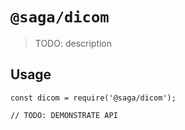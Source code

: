 # `@saga/dicom`

> TODO: description

## Usage

```
const dicom = require('@saga/dicom');

// TODO: DEMONSTRATE API
```
